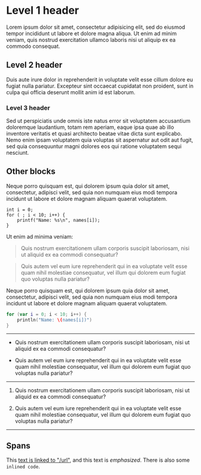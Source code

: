 
# Level 1 header

Lorem ipsum dolor sit amet, consectetur adipisicing elit,
sed do eiusmod tempor incididunt ut labore et dolore magna
aliqua. Ut enim ad minim veniam, quis nostrud exercitation
ullamco laboris nisi ut aliquip ex ea commodo consequat.

## Level 2 header

Duis aute irure dolor in reprehenderit in voluptate velit esse cillum
dolore eu fugiat nulla pariatur. Excepteur sint occaecat cupidatat non
proident, sunt in culpa qui officia deserunt mollit anim id est laborum.

### Level 3 header

Sed ut perspiciatis unde omnis iste natus error sit voluptatem
accusantium doloremque laudantium, totam rem aperiam, eaque ipsa quae ab
illo inventore veritatis et quasi architecto beatae vitae dicta sunt
explicabo. Nemo enim ipsam voluptatem quia voluptas sit aspernatur aut
odit aut fugit, sed quia consequuntur magni dolores eos qui ratione
voluptatem sequi nesciunt.

## Other blocks

Neque porro quisquam est, qui dolorem ipsum quia dolor sit amet,
consectetur, adipisci velit, sed quia non numquam eius modi tempora
incidunt ut labore et dolore magnam aliquam quaerat voluptatem.

    int i = 0;
    for ( ; i < 10; i++) {
        printf("Name: %s\n", names[i]);
    }

Ut enim ad minima veniam:

> Quis nostrum exercitationem ullam corporis suscipit laboriosam, nisi ut
> aliquid ex ea commodi consequatur?

> Quis autem vel eum iure reprehenderit qui in ea voluptate velit esse
> quam nihil molestiae consequatur, vel illum qui dolorem eum fugiat quo
> voluptas nulla pariatur?

Neque porro quisquam est, qui dolorem ipsum quia dolor sit amet,
consectetur, adipisci velit, sed quia non numquam eius modi tempora
incidunt ut labore et dolore magnam aliquam quaerat voluptatem.

~~~ Swift
for (var i = 0; i < 10; i++) {
    println("Name: \(names[i])")
}
~~~

---

 *  Quis nostrum exercitationem ullam corporis suscipit laboriosam, nisi ut
    aliquid ex ea commodi consequatur?

 *  Quis autem vel eum iure reprehenderit qui in ea voluptate velit esse
    quam nihil molestiae consequatur, vel illum qui dolorem eum fugiat quo
    voluptas nulla pariatur?

***

 1. Quis nostrum exercitationem ullam corporis suscipit laboriosam, nisi ut
    aliquid ex ea commodi consequatur?

 2. Quis autem vel eum iure reprehenderit qui in ea voluptate velit esse
    quam nihil molestiae consequatur, vel illum qui dolorem eum fugiat quo
    voluptas nulla pariatur?

___

## Spans

This [text is linked to "/url"](/url "url title"), and this text is
*emphasized*. There is also some `inlined code`.

